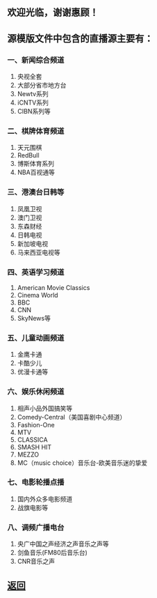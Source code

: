 ## 欢迎光临，谢谢惠顾！

## 源模版文件中包含的直播源主要有：

### 一、新闻综合频道

1. 央视全套
2. 大部分省市地方台
3. Newtv系列
4. iCNTV系列
5. CIBN系列等

### 二、棋牌体育频道

1. 天元围棋
2. RedBull
3. 博斯体育系列
4. NBA百视通等

### 三、港澳台日韩等

1. 凤凰卫视
2. 澳门卫视
3. 东森财经
4. 日韩电视
5. 新加坡电视
6. 马来西亚电视等

### 四、英语学习频道

1. American Movie Classics
2. Cinema World
3. BBC
4. CNN
5. SkyNews等

### 五、儿童动画频道

1. 金鹰卡通
2. 卡酷少儿
3. 优漫卡通等

### 六、娱乐休闲频道

1. 相声小品外国搞笑等
2. Comedy-Central（美国喜剧中心频道）
3. Fashion-One
4. MTV
5. CLASSICA
6. SMASH HIT
7. MEZZO
8. MC（music choice）音乐台-欧美音乐迷的挚爱

### 七、电影轮播点播

1. 国内外众多电影频道
2. 战旗电影等

###  八、调频广播电台

1. 央广中国之声经济之声音乐之声等
2. 剑鱼音乐(FM80后音乐台)
3. CNR音乐之声

## [返回](http://TVPlayerSupport.github.io/TVPlayerSupport/)

